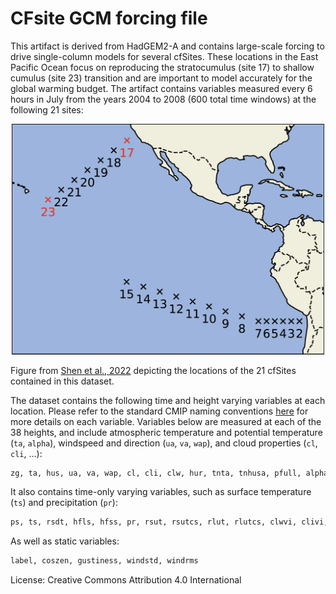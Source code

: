 # CFsite GCM forcing file 

This artifact is derived from HadGEM2-A and contains large-scale forcing to drive single-column models for several cfSites. These locations in the East Pacific Ocean focus on reproducing the stratocumulus (site 17) to shallow cumulus (site 23) transition and are important to model accurately for the global warming budget. The artifact contains variables measured every 6 hours in July from the years 2004 to 2008 (600 total time windows) at the following 21 sites:
<p align="center">
  <img src="shen2022_f1.png" alt="Description of Image" width="500" height=auto> 

  Figure from [Shen et al., 2022](https://doi.org/10.1029/2021MS002631) depicting the locations of the 21 cfSites contained in this dataset. 
</p>

The dataset contains the following time and height varying variables at each location. Please refer to the standard CMIP naming conventions [here](https://airtable.com/appYNLuWqAgzLbhSq/shrKcLEdssxb8Yvcp/tblL7dJkC3vl5zQLb) for more details on each variable. Variables below are measured at each of the 38 heights, and include atmospheric temperature and potential temperature (`ta`, `alpha`), windspeed and direction (`ua`, `va`, `wap`), and cloud properties (`cl`, `cli`, $\dotsc$):

```julia
zg, ta, hus, ua, va, wap, cl, cli, clw, hur, tnta, tnhusa, pfull, alpha, tntwork, tntva, tnhusva, tntha, tnhusha, tntr, th, thli 
```

It also contains time-only varying variables, such as surface temperature (`ts`) and precipitation (`pr`): 
```julia
ps, ts, rsdt, hfls, hfss, pr, rsut, rsutcs, rlut, rlutcs, clwvi, clivi, lwp3000
```

As well as static variables: 
```julia
label, coszen, gustiness, windstd, windrms
```


License: Creative Commons Attribution 4.0 International
